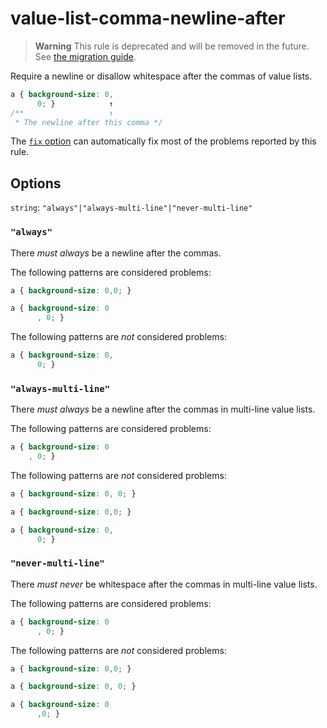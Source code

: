 # value-list-comma-newline-after  
  
> **Warning** This rule is deprecated and will be removed in the future. See [the migration guide](../../../docs/migration-guide/to-15.md).  
  
Require a newline or disallow whitespace after the commas of value lists.  
  
<!-- prettier-ignore -->  
```css  
a { background-size: 0,  
      0; }            ↑  
/**                   ↑  
 * The newline after this comma */  
```  
  
The [`fix` option](../../../docs/user-guide/options.md#fix) can automatically fix most of the problems reported by this rule.  
  
## Options  
  
`string`: `"always"|"always-multi-line"|"never-multi-line"`  
  
### `"always"`  
  
There _must always_ be a newline after the commas.  
  
The following patterns are considered problems:  
  
<!-- prettier-ignore -->  
```css  
a { background-size: 0,0; }  
```  
  
<!-- prettier-ignore -->  
```css  
a { background-size: 0  
      , 0; }  
```  
  
The following patterns are _not_ considered problems:  
  
<!-- prettier-ignore -->  
```css  
a { background-size: 0,  
      0; }  
```  
  
### `"always-multi-line"`  
  
There _must always_ be a newline after the commas in multi-line value lists.  
  
The following patterns are considered problems:  
  
<!-- prettier-ignore -->  
```css  
a { background-size: 0  
    , 0; }  
```  
  
The following patterns are _not_ considered problems:  
  
<!-- prettier-ignore -->  
```css  
a { background-size: 0, 0; }  
```  
  
<!-- prettier-ignore -->  
```css  
a { background-size: 0,0; }  
```  
  
<!-- prettier-ignore -->  
```css  
a { background-size: 0,  
      0; }  
```  
  
### `"never-multi-line"`  
  
There _must never_ be whitespace after the commas in multi-line value lists.  
  
The following patterns are considered problems:  
  
<!-- prettier-ignore -->  
```css  
a { background-size: 0  
      , 0; }  
```  
  
The following patterns are _not_ considered problems:  
  
<!-- prettier-ignore -->  
```css  
a { background-size: 0,0; }  
```  
  
<!-- prettier-ignore -->  
```css  
a { background-size: 0, 0; }  
```  
  
<!-- prettier-ignore -->  
```css  
a { background-size: 0  
      ,0; }  
```  
